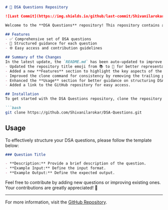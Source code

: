 ```markdown
# 📖 DSA Questions Repository

![Last Commit](https://img.shields.io/github/last-commit/Shivanilarokar/DSA-Questions-) ![License](https://img.shields.io/badge/license-MIT-blue)

Welcome to the **DSA Questions** repository! This repository contains a comprehensive set of Data Structures and Algorithms (DSA) questions to help you enhance your coding skills.

## Features
- ✅ Comprehensive set of DSA questions
- 📖 Structured guidance for each question
- 🌐 Easy access and contribution guidelines

## Summary of the Changes
In the latest update, the `README.md` has been auto-updated to improve clarity and structure. The following changes were made:
- Updated the repository title emoji from 📚 to 📖 for better representation.
- Added a new **Features** section to highlight the key aspects of the repository.
- Improved the clone command for consistency by removing the trailing period.
- Enhanced the **Usage** section for better guidance on structuring DSA questions.
- Added a link to the GitHub repository for easy access.

## Installation
To get started with the DSA Questions repository, clone the repository to your local machine:

```bash
git clone https://github.com/Shivanilarokar/DSA-Questions.git
```

## Usage
To effectively structure your DSA questions, please follow the template below:

```markdown
### Question Title

- **Description:** Provide a brief description of the question.
- **Example Input:** Define the input format.
- **Example Output:** Define the expected output.
```

Feel free to contribute by adding new questions or improving existing ones. Your contributions are greatly appreciated! 🚀

----

For more information, visit the [GitHub Repository](https://github.com/Shivanilarokar/DSA-Questions-).
```